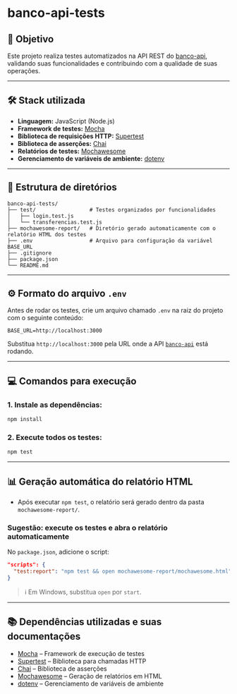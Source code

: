 # banco-api-tests

## 🎯 Objetivo

Este projeto realiza testes automatizados na API REST do [banco-api](https://github.com/juliodelimas/banco-api), validando suas funcionalidades e contribuindo com a qualidade de suas operações.

---

## 🛠️ Stack utilizada

- **Linguagem:** JavaScript (Node.js)
- **Framework de testes:** [Mocha](https://mochajs.org/)
- **Biblioteca de requisições HTTP:** [Supertest](https://github.com/visionmedia/supertest)
- **Biblioteca de asserções:** [Chai](https://www.chaijs.com/)
- **Relatórios de testes:** [Mochawesome](https://github.com/adamgruber/mochawesome)
- **Gerenciamento de variáveis de ambiente:** [dotenv](https://github.com/motdotla/dotenv)

---

## 📁 Estrutura de diretórios

```
banco-api-tests/
├── test/                 # Testes organizados por funcionalidades
│   ├── login.test.js
│   └── transferencias.test.js
├── mochawesome-report/   # Diretório gerado automaticamente com o relatório HTML dos testes
├── .env                  # Arquivo para configuração da variável BASE_URL
├── .gitignore
├── package.json
└── README.md
```

---

## ⚙️ Formato do arquivo `.env`

Antes de rodar os testes, crie um arquivo chamado `.env` na raiz do projeto com o seguinte conteúdo:

```
BASE_URL=http://localhost:3000
```

Substitua `http://localhost:3000` pela URL onde a API [`banco-api`](https://github.com/juliodelimas/banco-api) está rodando.

---

## 💻 Comandos para execução

### 1. Instale as dependências:

```bash
npm install
```

### 2. Execute todos os testes:

```bash
npm test
```

---

## 📊 Geração automática do relatório HTML

- Após executar `npm test`, o relatório será gerado dentro da pasta `mochawesome-report/`.

### Sugestão: execute os testes e abra o relatório automaticamente

No `package.json`, adicione o script:

```json
"scripts": {
  "test:report": "npm test && open mochawesome-report/mochawesome.html"
}
```

> ℹ️ Em Windows, substitua `open` por `start`.

---

## 📚 Dependências utilizadas e suas documentações

- [Mocha](https://mochajs.org/) – Framework de execução de testes
- [Supertest](https://github.com/visionmedia/supertest) – Biblioteca para chamadas HTTP
- [Chai](https://www.chaijs.com/) – Biblioteca de asserções
- [Mochawesome](https://github.com/adamgruber/mochawesome) – Geração de relatórios em HTML
- [dotenv](https://github.com/motdotla/dotenv) – Gerenciamento de variáveis de ambiente
